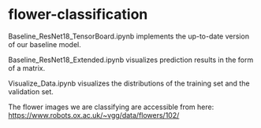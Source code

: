 # flower-classification

Baseline_ResNet18_TensorBoard.ipynb implements the up-to-date version of our baseline model.

Baseline_ResNet18_Extended.ipynb visualizes prediction results in the form of a matrix.

Visualize_Data.ipynb visualizes the distributions of the training set and the validation set.

The flower images we are classifying are accessible from here: https://www.robots.ox.ac.uk/~vgg/data/flowers/102/
